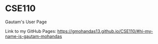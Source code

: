 # CSE110
Gautam's User Page

Link to my GitHub Pages:
https://gmohandas13.github.io/CSE110/#hi-my-name-is-gautam-mohandas
